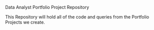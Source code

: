 Data Analyst Portfolio Project Repository

This Repository will hold all of the code and queries from the Portfolio Projects we create.
